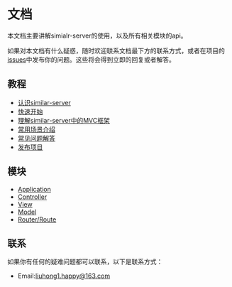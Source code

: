 # 文档

本文档主要讲解simialr-server的使用，以及所有相关模块的api。

如果对本文档有什么疑惑，随时欢迎联系文档最下方的联系方式，或者在项目的[issues](https://github.com/liuhong1happy/similar-server/issues)中发布你的问题。这些将会得到立即的回复或者解答。

## 教程

- [认识similar-server](tutorial/about.md)
- [快速开始](tutorial/quickstart.md)
- [理解similar-server中的MVC框架](tutorial/mvc.md)
- [常用场景介绍](tutorial/solution.md)
- [常见问题解答](tutorial/q&a.md)
- [发布项目](tutorial/deploy.md)

## 模块

- [Application](api/application.md)
- [Controller](api/controller.md)
- [View](api/view.md)
- [Model](api/model.md)
- [Router/Route](api/router.md)

## 联系

如果你有任何的疑难问题都可以联系，以下是联系方式：

- Email:[liuhong1.happy@163.com](mailto:liuhong1.happy@163.com)
